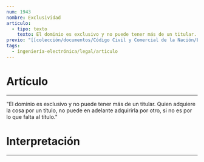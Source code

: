 ```yaml
---
num: 1943
nombre: Exclusividad
articulo:
  - tipo: texto
    texto: El dominio es exclusivo y no puede tener más de un titular. Quien adquiere la cosa por un título, no puede en adelante adquirirla por otro, si no es por lo que falta al título.
previo: "[[colección/documentos/Código Civil y Comercial de la Nación/Libro Cuarto/Título 3/Capítulo 1/Capítulo 1, Disposiciones generales|Capítulo 1, Disposiciones generales]]"
tags:
  - ingeniería-electrónica/legal/articulo
---
```

# Artículo
---
"El dominio es exclusivo y no puede tener más de un titular. Quien adquiere la cosa por un título, no puede en adelante adquirirla por otro, si no es por lo que falta al título."

# Interpretación
---


